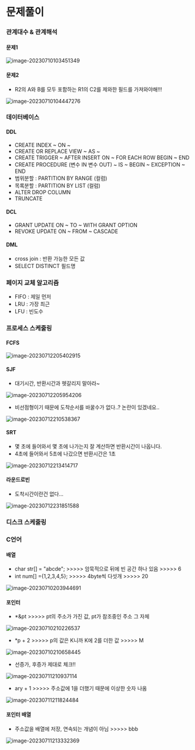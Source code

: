# 문제풀이



### 관계대수 & 관계해석

#### 문제1

![image-20230710103451349](./images/image-20230710103451349.png)

#### 문제2

+ R2의 A와 B를 모두 포함하는 R1의 C2를 제와한 필드를 가져와야해!!!

![image-20230710104447276](C:\Users\yeommy\AppData\Roaming\Typora\typora-user-images\image-20230710104447276.png)





### 데이터베이스

#### DDL

+ CREATE INDEX ~ ON ~
+ CREATE OR REPLACE VIEW ~ AS ~
+ CREATE TRIGGER ~ AFTER INSERT ON ~ FOR EACH ROW BEGIN ~ END
+ CREATE PROCEDURE (변수 IN 변수 OUT) ~ IS ~ BEGIN ~ EXCEPTION ~ END
+ 범위분할 : PARTITION BY RANGE (컬럼)
+ 목록분할 : PARTITION BY LIST (컬럼)
+ ALTER DROP COLUMN
+ TRUNCATE

#### DCL

+ GRANT UPDATE ON ~ TO ~ WITH GRANT OPTION
+ REVOKE UPDATE ON ~ FROM ~ CASCADE

#### DML

+ cross join : 반환 가능한 모든 값
+ SELECT DISTINCT 필드명





### 페이지 교체 알고리즘

+ FIFO : 제일 먼저
+ LRU : 가장 최근
+ LFU : 빈도수

### 프로세스 스케줄링

#### FCFS

![image-20230712205402915](./images/image-20230712205402915.png)

#### SJF

+ 대기시간, 반환시간과 헷갈리지 말아라~

![image-20230712205954206](./images/image-20230712205954206.png)

+ 비선점형이기 때문에 도착순서를 바꿀수가 없다..? 논란이 있겠네요..

![image-20230712210538367](./images/image-20230712210538367.png)

#### SRT

+ 몇 초에 들어와서 몇 초에 나가는지 잘 계산하면 반환시간이 나옵니다.
+ 4초에 들어와서 5초에 나갔으면 반환시간은 1초

![image-20230712213414717](./images/image-20230712213414717.png)

#### 라운드로빈

+ 도착시간이란건 없다...

![image-20230712231851588](./images/image-20230712231851588.png)



### 디스크 스케줄링







### C언어

#### 배열

+ char str[] = "abcde"; >>>>> 암묵적으로 뒤에 빈 공간 하나 있음 >>>>> 6
+ int num[] ={1,2,3,4,5}; >>>>> 4byte씩 다섯개 >>>>> 20

![image-20230710203944691](./images/image-20230710203944691.png)

#### 포인터

+ *&pt >>>>> pt의 주소가 가진 값, pt가 참조중인 주소 그 자체

![image-20230710210226537](./images/image-20230710210226537.png)

+ *p + 2 >>>>> p의 값은 K니까 K에 2를 더한 값 >>>>> M

![image-20230710210658445](./images/image-20230710210658445.png)

+ 선증가, 후증가 제대로 체크!!

![image-20230711210937114](./images/image-20230711210937114.png)

+ ary + 1 >>>>> 주소값에 1을 더했기 때문에 이상한 숫자 나옴

![image-20230711211824484](./images/image-20230711211824484.png)



#### 포인터 배열

+ 주소값을 배열에 저장, 연속되는 개념이 아님 >>>>> bbb

![image-20230711213332369](./images/image-20230711213332369.png)

 















